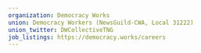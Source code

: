 ```yaml
---
organization: Democracy Works
union: Democracy Workers (NewsGuild-CWA, Local 31222)
union_twitter: DWCollectiveTNG
job_listings: https://democracy.works/careers
---
```

